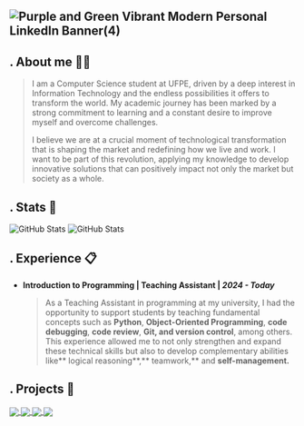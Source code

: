 ![Purple and Green Vibrant Modern Personal LinkedIn Banner(4)](https://github.com/user-attachments/assets/b5a969bc-5b5b-48eb-a319-eb1a202c81cd)
---

## . About me 🧑‍💻

> I am a Computer Science student at UFPE, driven by a deep interest in Information Technology and the endless possibilities it offers to transform the world. My academic journey has been marked by a strong commitment to learning and a constant desire to improve myself and overcome challenges.
> 
> I believe we are at a crucial moment of technological transformation that is shaping the market and redefining how we live and work. I want to be part of this revolution, applying my knowledge to develop innovative solutions that can positively impact not only the market but society as a whole.

## . Stats 📜
![GitHub Stats](https://github-readme-stats.vercel.app/api?username=arllindosp&theme=buefy&show_icons=true&hide_border=true&count_private=true)
![GitHub Stats](https://github-readme-stats.vercel.app/api/top-langs/?username=arllindosp&theme=buefy&show_icons=true&hide_border=true&layout=compact)

## . Experience :clipboard: 
- **Introduction to Programming | Teaching Assistant |  _2024 - Today_**
  > As a Teaching Assistant in programming at my university, I had the opportunity to support students by teaching fundamental concepts such as **Python**, **Object-Oriented Programming**, **code debugging**, **code review**, **Git, and version control**, among others. This experience allowed me to not only strengthen and expand these technical skills but also to develop complementary abilities like** logical reasoning**,** teamwork,** and **self-management.**

## . Projects :pushpin:

<a href="https://github.com/anuraghazra/github-readme-stats">
  <img align="center" src="https://github-readme-stats.vercel.app/api/pin/?username=arllindosp&repo=Mastering-SQL&theme=buefy" />
</a>

<a href="https://github.com/anuraghazra/github-readme-stats">
  <img align="center" src="https://github-readme-stats.vercel.app/api/pin/?username=arllindosp&repo=Monitoria-IP&theme=buefy" />
</a>
<a href="https://github.com/anuraghazra/github-readme-stats">
  <img align="center" src="https://github-readme-stats.vercel.app/api/pin/?username=arllindosp&repo=Portfolio-prototype&theme=buefy" />
</a>
<a href="https://github.com/anuraghazra/github-readme-stats">
  <img align="center" src="https://github-readme-stats.vercel.app/api/pin/?username=arllindosp&repo=Desafio_Citi-PTC&theme=buefy" />
</a>
